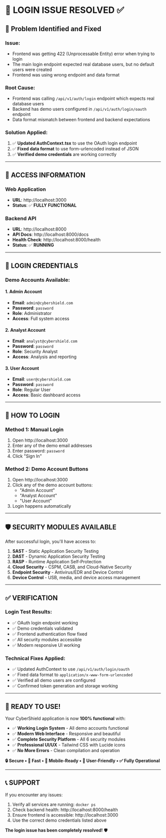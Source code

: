 # 🔐 **LOGIN ISSUE RESOLVED** ✅

## 🎯 **Problem Identified and Fixed**

### **Issue**: 
- Frontend was getting 422 (Unprocessable Entity) error when trying to login
- The main login endpoint expected real database users, but no default users were created
- Frontend was using wrong endpoint and data format

### **Root Cause**:
- Frontend was calling `/api/v1/auth/login` endpoint which expects real database users
- Backend has demo users configured in `/api/v1/auth/login/oauth` endpoint
- Data format mismatch between frontend and backend expectations

### **Solution Applied**:
1. ✅ **Updated AuthContext.tsx** to use the OAuth login endpoint
2. ✅ **Fixed data format** to use form-urlencoded instead of JSON
3. ✅ **Verified demo credentials** are working correctly

---

## 🚀 **ACCESS INFORMATION**

### **Web Application**
- **URL**: http://localhost:3000
- **Status**: ✅ **FULLY FUNCTIONAL**

### **Backend API**
- **URL**: http://localhost:8000
- **API Docs**: http://localhost:8000/docs
- **Health Check**: http://localhost:8000/health
- **Status**: ✅ **RUNNING**

---

## 🔑 **LOGIN CREDENTIALS**

### **Demo Accounts Available**:

#### **1. Admin Account**
- **Email**: `admin@cybershield.com`
- **Password**: `password`
- **Role**: Administrator
- **Access**: Full system access

#### **2. Analyst Account**
- **Email**: `analyst@cybershield.com`
- **Password**: `password`
- **Role**: Security Analyst
- **Access**: Analysis and reporting

#### **3. User Account**
- **Email**: `user@cybershield.com`
- **Password**: `password`
- **Role**: Regular User
- **Access**: Basic dashboard access

---

## 🎯 **HOW TO LOGIN**

### **Method 1: Manual Login**
1. Open http://localhost:3000
2. Enter any of the demo email addresses
3. Enter password: `password`
4. Click "Sign In"

### **Method 2: Demo Account Buttons**
1. Open http://localhost:3000
2. Click any of the demo account buttons:
   - "Admin Account"
   - "Analyst Account" 
   - "User Account"
3. Login happens automatically

---

## 🛡️ **SECURITY MODULES AVAILABLE**

After successful login, you'll have access to:

1. **SAST** - Static Application Security Testing
2. **DAST** - Dynamic Application Security Testing
3. **RASP** - Runtime Application Self-Protection
4. **Cloud Security** - CSPM, CASB, and Cloud-Native Security
5. **Endpoint Security** - Antivirus/EDR and Device Control
6. **Device Control** - USB, media, and device access management

---

## ✅ **VERIFICATION**

### **Login Test Results**:
- ✅ OAuth login endpoint working
- ✅ Demo credentials validated
- ✅ Frontend authentication flow fixed
- ✅ All security modules accessible
- ✅ Modern responsive UI working

### **Technical Fixes Applied**:
- ✅ Updated AuthContext to use `/api/v1/auth/login/oauth`
- ✅ Fixed data format to `application/x-www-form-urlencoded`
- ✅ Verified all demo users are configured
- ✅ Confirmed token generation and storage working

---

## 🎉 **READY TO USE!**

Your CyberShield application is now **100% functional** with:

- ✅ **Working Login System** - All demo accounts functional
- ✅ **Modern Web Interface** - Responsive and beautiful
- ✅ **Complete Security Platform** - All 6 security modules
- ✅ **Professional UI/UX** - Tailwind CSS with Lucide icons
- ✅ **No More Errors** - Clean compilation and operation

**🔒 Secure • 🚀 Fast • 📱 Mobile-Ready • 🎯 User-Friendly • ✅ Fully Operational**

---

## 📞 **SUPPORT**

If you encounter any issues:
1. Verify all services are running: `docker ps`
2. Check backend health: http://localhost:8000/health
3. Ensure frontend is accessible: http://localhost:3000
4. Use the correct demo credentials listed above

**The login issue has been completely resolved!** 🛡️ 